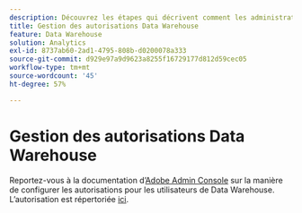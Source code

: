 ```yaml
---
description: Découvrez les étapes qui décrivent comment les administrateurs peuvent activer l’accès aux rapports Data Warehouse pour les utilisateurs.
title: Gestion des autorisations Data Warehouse
feature: Data Warehouse
solution: Analytics
exl-id: 8737ab60-2ad1-4795-808b-d0200078a333
source-git-commit: d929e97a9d9623a8255f16729177d812d59cec05
workflow-type: tm+mt
source-wordcount: '45'
ht-degree: 57%

---
```


# Gestion des autorisations Data Warehouse

Reportez-vous à la documentation dʼ[Adobe Admin Console](/help/admin/admin-console/home.md) sur la manière de configurer les autorisations pour les utilisateurs de Data Warehouse. L’autorisation est répertoriée [ici](/help/admin/admin-console/permissions/report-suite-tools.md).

